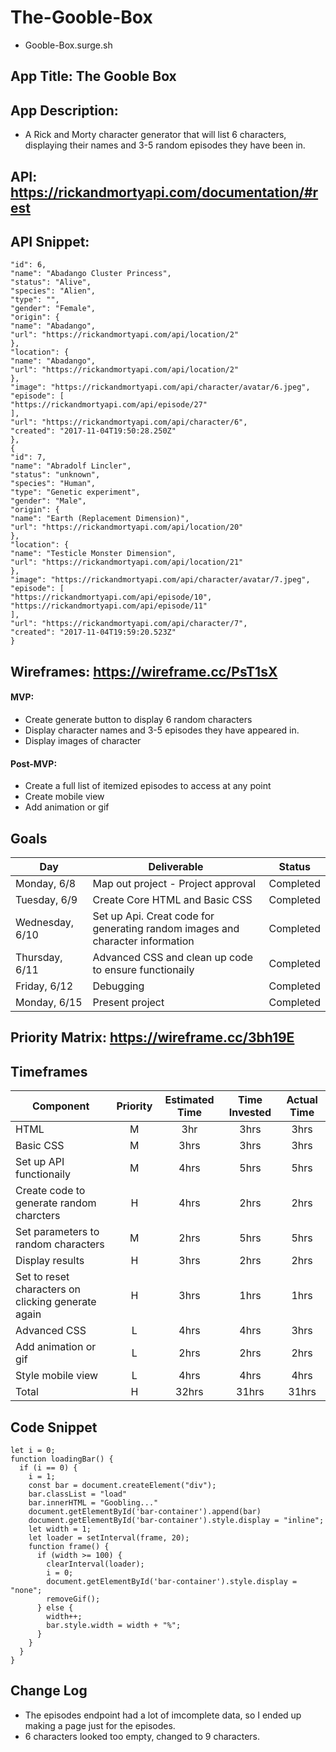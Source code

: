 # The-Gooble-Box
- Gooble-Box.surge.sh
## App Title: The Gooble Box
## App Description: 
- A Rick and Morty character generator that will list 6 characters, displaying their names and 3-5
random episodes they have been in.
## API: https://rickandmortyapi.com/documentation/#rest
## API Snippet:
```{
"id": 6,
"name": "Abadango Cluster Princess",
"status": "Alive",
"species": "Alien",
"type": "",
"gender": "Female",
"origin": {
"name": "Abadango",
"url": "https://rickandmortyapi.com/api/location/2"
},
"location": {
"name": "Abadango",
"url": "https://rickandmortyapi.com/api/location/2"
},
"image": "https://rickandmortyapi.com/api/character/avatar/6.jpeg",
"episode": [
"https://rickandmortyapi.com/api/episode/27"
],
"url": "https://rickandmortyapi.com/api/character/6",
"created": "2017-11-04T19:50:28.250Z"
},
{
"id": 7,
"name": "Abradolf Lincler",
"status": "unknown",
"species": "Human",
"type": "Genetic experiment",
"gender": "Male",
"origin": {
"name": "Earth (Replacement Dimension)",
"url": "https://rickandmortyapi.com/api/location/20"
},
"location": {
"name": "Testicle Monster Dimension",
"url": "https://rickandmortyapi.com/api/location/21"
},
"image": "https://rickandmortyapi.com/api/character/avatar/7.jpeg",
"episode": [
"https://rickandmortyapi.com/api/episode/10",
"https://rickandmortyapi.com/api/episode/11"
],
"url": "https://rickandmortyapi.com/api/character/7",
"created": "2017-11-04T19:59:20.523Z"
}
```

## Wireframes: https://wireframe.cc/PsT1sX
#### MVP:
- Create generate button to display 6 random characters
- Display character names and 3-5 episodes they have appeared in.
- Display images of character
#### Post-MVP:
- Create a full list of itemized episodes to access at any point
- Create mobile view
- Add animation or gif

## Goals

| Day | Deliverable | Status
|---|---| ---|
|Monday, 6/8| Map out project - Project approval | Completed
|Tuesday, 6/9| Create Core HTML and Basic CSS | Completed
|Wednesday, 6/10| Set up Api. Creat code for generating random images and character information | Completed
|Thursday, 6/11| Advanced CSS and clean up code to ensure functionaily | Completed
|Friday, 6/12| Debugging | Completed
|Monday, 6/15| Present project | Completed

## Priority Matrix: https://wireframe.cc/3bh19E

## Timeframes

| Component | Priority | Estimated Time | Time Invested | Actual Time |
| --- | :---: | :---: | :---: | :---: |
| HTML | M | 3hr| 3hrs | 3hrs |
| Basic CSS | M | 3hrs| 3hrs | 3hrs |
| Set up API functionaily | M | 4hrs | 5hrs | 5hrs |
| Create code to generate random charcters| H | 4hrs | 2hrs | 2hrs |
| Set parameters to random characters | M | 2hrs | 5hrs | 5hrs |
| Display results | H | 3hrs | 2hrs | 2hrs |
| Set to reset characters on clicking generate again | H | 3hrs | 1hrs | 1hrs |
| Advanced CSS | L | 4hrs | 4hrs | 3hrs |
| Add animation or gif | L | 2hrs | 2hrs | 2hrs |
| Style mobile view | L | 4hrs | 4hrs | 4hrs |
| Total | H | 32hrs| 31hrs | 31hrs |

## Code Snippet
```
let i = 0;
function loadingBar() {
  if (i == 0) {
    i = 1;
    const bar = document.createElement("div");
    bar.classList = "load"
    bar.innerHTML = "Goobling..."
    document.getElementById('bar-container').append(bar)
    document.getElementById('bar-container').style.display = "inline";
    let width = 1;
    let loader = setInterval(frame, 20);
    function frame() {
      if (width >= 100) {
        clearInterval(loader);
        i = 0;
        document.getElementById('bar-container').style.display = "none";
        removeGif();
      } else {
        width++;
        bar.style.width = width + "%";
      }
    }
  }
}
```

## Change Log
- The episodes endpoint had a lot of imcomplete data, so I ended up making a page just for the episodes.
- 6 characters looked too empty, changed to 9 characters.
